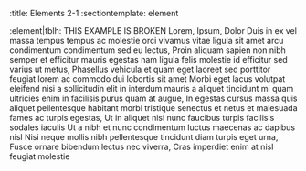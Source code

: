 :title:                 Elements 2-1
:sectiontemplate:       element

:element|tblh:          THIS EXAMPLE IS BROKEN
                        Lorem, Ipsum, Dolor
                        Duis in ex vel massa tempus tempus ac molestie orci vivamus vitae ligula sit amet arcu condimentum condimentum sed eu lectus,       Proin aliquam sapien non nibh semper et efficitur mauris egestas nam ligula felis molestie id efficitur sed varius ut metus,       Phasellus vehicula et quam eget laoreet sed porttitor feugiat lorem ac commodo dui lobortis sit amet
                        Morbi eget lacus volutpat eleifend nisi a sollicitudin elit in interdum mauris a aliquet tincidunt  mi quam ultricies enim in facilisis purus quam at augue,           In egestas cursus massa quis aliquet pellentesque habitant morbi tristique senectus et netus et malesuada fames ac turpis egestas,       Ut in aliquet nisi nunc faucibus turpis facilisis sodales iaculis Ut a nibh et nunc condimentum luctus maecenas ac dapibus nisl
                        Nisi neque mollis nibh pellentesque tincidunt diam turpis eget urna, Fusce ornare bibendum lectus nec viverra, Cras imperdiet enim at nisl feugiat molestie
